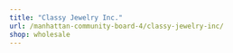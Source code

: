 ```yaml
---
title: "Classy Jewelry Inc."
url: /manhattan-community-board-4/classy-jewelry-inc/
shop: wholesale
---
```

